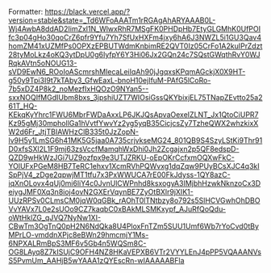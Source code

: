 Formatter: https://black.vercel.app/?version=stable&state=_Td6WFoAAATm1rRGAgAhARYAAAB0L-Wj4AwbA8ddAD2IimZxl1N_WlwxRhR7MSgFK0PHDpHb7EtyGLGMhK0UfPOIfc3p04gHo30qoCrZ6pfr9Yfu7Yh7SfUxHXFm4jxy6hA6J3NWZL5i1GU3Qav4homZM41xUZMfPs0OPXzEPBUTWdmKnbimRE2QVT0Iz05CrFo1A2kuIPrZdzt28tyMoLkz4oKQ3ytDpU0g6IyfpY6Y3Hi06Jx2GQn24c7SQstGWqthRvY0WJRqkAVtn5oNOUG13-sVD9EwN6_ROoIoAScmrshMIecaLeiIqAh90jJgqxsKPqmAGckjX0X9HT-g50y9Tpi3I9t7kTAby3_GfwEaxL-bnoH10ejIfuM-PAfG5lCoRo-7b5xDZ4P8k2_noMezfIxHQOzO9NYan5--sxxNOQIfMGdIUbm8bxs_3jpshiUZT7WIOsiGssQKYbixjEL75TNapZEvtto25a261T_HQ-KEkqKyYhrc1FWU6MbrFWDaAxxLP6JKJQsApvaOexeIZLNT_Jx1QtoCiUPR7Kz95gMj30mphollGa1hVvtfYwvYz2yg5yqB35CicjcsZy7TzheQWX2whzkixXW2d6Fr_JtjTBIAWHzClB335t0JzZopN-lv9H5y1LmSG6h41MK5G5jaa0A735crjvkseMG24_801QB9S4SzyLStKi9Thr91D0xfsSXl2L1F9mj63zsVccfMamqhWxDhi0Jh2Zcgajxn2p5QF8edspD-QZD9wHkWzJGi7UZ9ozfpx9e3UTJZRKU-oEpOKrCcfxmOQXwFkC-YOlUFxPGeM8HB7TeRC1ehxv1XcmRVhPQWvxg1dqZqw9PUyBCsXJC4q3kISpPjV4_zDge2qpwjMT1tfu7x3PxWWUCA7rE00FkJdyss-1QY8azC-iqXnOLovx4qUj0mi6liY4c0JvnUlCWPnhd8ksxogyA3IMjbhHzwkNknzoCx3DeiygJMF0Xq3n8ioj4ovN2GXErVqynBE7ZyOtBXlr9jXIK1-UUzRPSv0CLmsCM0jqW0qGBk_rAOhT0lTNtbzy8o792s5SlHCVGwhOhDBOVvYAVx7L0e2sUOo9CZ7kaqbC0xBAkMLSMKxypf_AJuRfQoQdu-oWtHklZG_qJVQ7NyNw1XI-CBwTm3OgTnQ0pH2N6NdQka8U4PloxFnTZm5SUU1Umf6Wb7rYoCvd0tByMPrLO-vmddnXPjc8eBWn29hmcmjY1Ms-6NPXALRmBpS3MF6v5Gb4n5WQSm8C-OG8LAyq8Z7kISUjC9OFH4NZ8HKaVEPXB6VTr2VYYLEnJ4pPP5VQAAANVsS5PvmUm_AAHjB5wYAAA1zQYEscRn-wIAAAAABFla